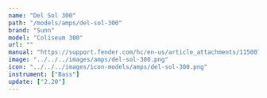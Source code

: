 ```yaml
---
name: "Del Sol 300"
path: "/models/amps/del-sol-300"
brand: "Sunn"
model: "Coliseum 300"
url: ""
manual: "https://support.fender.com/hc/en-us/article_attachments/115007660406/Sunn_Coliseum_300.pdf"
image: "../../../images/amps/del-sol-300.png"
icon: "../../../images/icon-models/amps/del-sol-300.png"
instrument: ["Bass"]
update: ["2.20"]
---
```

